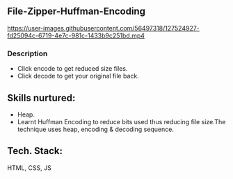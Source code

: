 
## File-Zipper-Huffman-Encoding

https://user-images.githubusercontent.com/56497318/127524927-fd25094c-6719-4e7c-981c-1433b9c251bd.mp4



### Description
  - Click encode to get reduced size files.
  - Click decode to get your original file back.

## Skills nurtured:
  - Heap.
  - Learnt Huffman Encoding to reduce bits used thus reducing file size.The technique uses heap, encoding & decoding sequence.

## Tech. Stack:
HTML, CSS, JS
